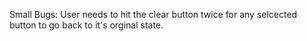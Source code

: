 Small Bugs:
User needs to hit the clear button twice for any selcected button to go back to it's orginal state. 
